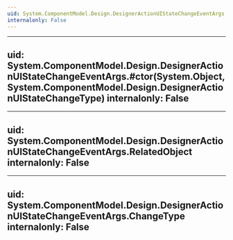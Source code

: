```yaml
---
uid: System.ComponentModel.Design.DesignerActionUIStateChangeEventArgs
internalonly: False
---
```


---
uid: System.ComponentModel.Design.DesignerActionUIStateChangeEventArgs.#ctor(System.Object,System.ComponentModel.Design.DesignerActionUIStateChangeType)
internalonly: False
---

---
uid: System.ComponentModel.Design.DesignerActionUIStateChangeEventArgs.RelatedObject
internalonly: False
---

---
uid: System.ComponentModel.Design.DesignerActionUIStateChangeEventArgs.ChangeType
internalonly: False
---
